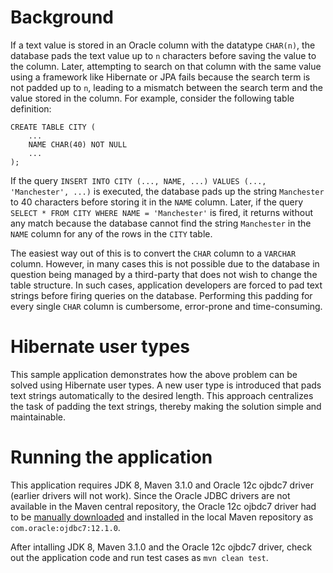 # Background

If a text value is stored in an Oracle column with the datatype `CHAR(n)`, the database pads the text value up to `n` characters before saving the value to the column.  Later, attempting to search on that column with the same value using a framework like Hibernate or JPA fails because the search term is not padded up to `n`, leading to a mismatch between the search term and the value stored in the column.  For example, consider the following table definition:

```
CREATE TABLE CITY (
    ...
    NAME CHAR(40) NOT NULL
    ...
);
```

If the query `INSERT INTO CITY (..., NAME, ...) VALUES (..., 'Manchester', ...)` is executed, the database pads up the string `Manchester` to 40 characters before storing it in the `NAME` column.  Later, if the query `SELECT * FROM CITY WHERE NAME = 'Manchester'` is fired, it returns without any match because the database cannot find the string `Manchester` in the `NAME` column for any of the rows in the `CITY` table.

The easiest way out of this is to convert the `CHAR` column to a `VARCHAR` column.  However, in many cases this is not possible due to the database in question being managed by a third-party that does not wish to change the table structure.  In such cases, application developers are forced to pad text strings before firing queries on the database.  Performing this padding for every single `CHAR` column is cumbersome, error-prone and time-consuming.

# Hibernate user types

This sample application demonstrates how the above problem can be solved using Hibernate user types.  A new user type is introduced that pads text strings automatically to the desired length.  This approach centralizes the task of padding the text strings, thereby making the solution simple and maintainable.

# Running the application

This application requires JDK 8, Maven 3.1.0 and Oracle 12c ojbdc7 driver (earlier drivers will not work).  Since the Oracle JDBC drivers are not available in the Maven central repository, the Oracle 12c ojbdc7 driver had to be [manually downloaded](http://www.oracle.com/technetwork/database/features/jdbc/jdbc-drivers-12c-download-1958347.html) and installed in the local Maven repository as `com.oracle:ojdbc7:12.1.0`.

After intalling JDK 8, Maven 3.1.0 and the Oracle 12c ojbdc7 driver, check out the application code and run test cases as `mvn clean test`.

